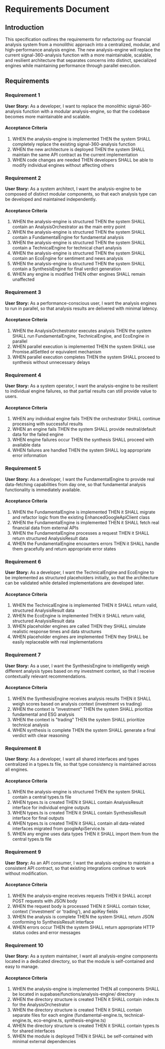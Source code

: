 # Requirements Document

## Introduction

This specification outlines the requirements for refactoring our financial analysis system from a monolithic approach into a centralized, modular, and high-performance analysis engine. The new analysis-engine will replace the current signal-360-analysis function with a more maintainable, scalable, and resilient architecture that separates concerns into distinct, specialized engines while maintaining performance through parallel execution.

## Requirements

### Requirement 1

**User Story:** As a developer, I want to replace the monolithic signal-360-analysis function with a modular analysis-engine, so that the codebase becomes more maintainable and scalable.

#### Acceptance Criteria

1. WHEN the analysis-engine is implemented THEN the system SHALL completely replace the existing signal-360-analysis function
2. WHEN the new architecture is deployed THEN the system SHALL maintain the same API contract as the current implementation
3. WHEN code changes are needed THEN developers SHALL be able to modify individual engines without affecting others

### Requirement 2

**User Story:** As a system architect, I want the analysis-engine to be composed of distinct modular components, so that each analysis type can be developed and maintained independently.

#### Acceptance Criteria

1. WHEN the analysis-engine is structured THEN the system SHALL contain an AnalysisOrchestrator as the main entry point
2. WHEN the analysis-engine is structured THEN the system SHALL contain a FundamentalEngine for fundamental analysis
3. WHEN the analysis-engine is structured THEN the system SHALL contain a TechnicalEngine for technical chart analysis
4. WHEN the analysis-engine is structured THEN the system SHALL contain an EcoEngine for sentiment and news analysis
5. WHEN the analysis-engine is structured THEN the system SHALL contain a SynthesisEngine for final verdict generation
6. WHEN any engine is modified THEN other engines SHALL remain unaffected

### Requirement 3

**User Story:** As a performance-conscious user, I want the analysis engines to run in parallel, so that analysis results are delivered with minimal latency.

#### Acceptance Criteria

1. WHEN the AnalysisOrchestrator executes analysis THEN the system SHALL run FundamentalEngine, TechnicalEngine, and EcoEngine in parallel
2. WHEN parallel execution is implemented THEN the system SHALL use Promise.allSettled or equivalent mechanism
3. WHEN parallel execution completes THEN the system SHALL proceed to synthesis without unnecessary delays

### Requirement 4

**User Story:** As a system operator, I want the analysis-engine to be resilient to individual engine failures, so that partial results can still provide value to users.

#### Acceptance Criteria

1. WHEN any individual engine fails THEN the orchestrator SHALL continue processing with successful results
2. WHEN an engine fails THEN the system SHALL provide neutral/default data for the failed engine
3. WHEN engine failures occur THEN the synthesis SHALL proceed with available data
4. WHEN failures are handled THEN the system SHALL log appropriate error information

### Requirement 5

**User Story:** As a developer, I want the FundamentalEngine to provide real data-fetching capabilities from day one, so that fundamental analysis functionality is immediately available.

#### Acceptance Criteria

1. WHEN the FundamentalEngine is implemented THEN it SHALL migrate and refactor logic from the existing EnhancedGoogleApiClient class
2. WHEN the FundamentalEngine is implemented THEN it SHALL fetch real financial data from external APIs
3. WHEN the FundamentalEngine processes a request THEN it SHALL return structured AnalysisResult data
4. WHEN the FundamentalEngine encounters errors THEN it SHALL handle them gracefully and return appropriate error states

### Requirement 6

**User Story:** As a developer, I want the TechnicalEngine and EcoEngine to be implemented as structured placeholders initially, so that the architecture can be validated while detailed implementations are developed later.

#### Acceptance Criteria

1. WHEN the TechnicalEngine is implemented THEN it SHALL return valid, structured AnalysisResult data
2. WHEN the EcoEngine is implemented THEN it SHALL return valid, structured AnalysisResult data
3. WHEN placeholder engines are called THEN they SHALL simulate realistic response times and data structures
4. WHEN placeholder engines are implemented THEN they SHALL be easily replaceable with real implementations

### Requirement 7

**User Story:** As a user, I want the SynthesisEngine to intelligently weigh different analysis types based on my investment context, so that I receive contextually relevant recommendations.

#### Acceptance Criteria

1. WHEN the SynthesisEngine receives analysis results THEN it SHALL weigh scores based on analysis context (investment vs trading)
2. WHEN the context is "investment" THEN the system SHALL prioritize fundamental and ESG analysis
3. WHEN the context is "trading" THEN the system SHALL prioritize technical analysis
4. WHEN synthesis is complete THEN the system SHALL generate a final verdict with clear reasoning

### Requirement 8

**User Story:** As a developer, I want all shared interfaces and types centralized in a types.ts file, so that type consistency is maintained across all engines.

#### Acceptance Criteria

1. WHEN the analysis-engine is structured THEN the system SHALL contain a central types.ts file
2. WHEN types.ts is created THEN it SHALL contain AnalysisResult interface for individual engine outputs
3. WHEN types.ts is created THEN it SHALL contain SynthesisResult interface for final outputs
4. WHEN types.ts is created THEN it SHALL contain all data-related interfaces migrated from googleApiService.ts
5. WHEN any engine uses data types THEN it SHALL import them from the central types.ts file

### Requirement 9

**User Story:** As an API consumer, I want the analysis-engine to maintain a consistent API contract, so that existing integrations continue to work without modification.

#### Acceptance Criteria

1. WHEN the analysis-engine receives requests THEN it SHALL accept POST requests with JSON body
2. WHEN the request body is processed THEN it SHALL contain ticker, context ('investment' or 'trading'), and apiKey fields
3. WHEN the analysis is complete THEN the system SHALL return JSON conforming to SynthesisResult interface
4. WHEN errors occur THEN the system SHALL return appropriate HTTP status codes and error messages

### Requirement 10

**User Story:** As a system maintainer, I want all analysis-engine components located in a dedicated directory, so that the module is self-contained and easy to manage.

#### Acceptance Criteria

1. WHEN the analysis-engine is implemented THEN all components SHALL be located in supabase/functions/analysis-engine/ directory
2. WHEN the directory structure is created THEN it SHALL contain index.ts for the AnalysisOrchestrator
3. WHEN the directory structure is created THEN it SHALL contain separate files for each engine (fundamental-engine.ts, technical-engine.ts, eco-engine.ts, synthesis-engine.ts)
4. WHEN the directory structure is created THEN it SHALL contain types.ts for shared interfaces
5. WHEN the module is deployed THEN it SHALL be self-contained with minimal external dependencies